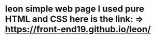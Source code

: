 # leon simple web page I used pure HTML and CSS here is the link: => https://front-end19.github.io/leon/
